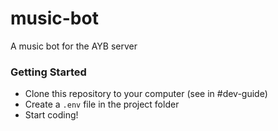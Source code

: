 # music-bot
A music bot for the AYB server

### Getting Started
- Clone this repository to your computer (see in #dev-guide)
- Create a `.env` file in the project folder
- Start coding!
